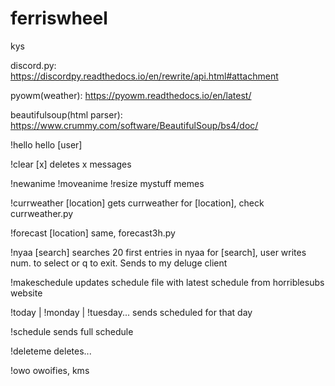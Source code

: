 # ferriswheel
kys

discord.py:
https://discordpy.readthedocs.io/en/rewrite/api.html#attachment

pyowm(weather):
https://pyowm.readthedocs.io/en/latest/

beautifulsoup(html parser):
https://www.crummy.com/software/BeautifulSoup/bs4/doc/

!hello
  hello [user]

!clear [x]
  deletes x messages
  
!newanime
!moveanime
!resize
  mystuff memes
  
!currweather [location]
  gets currweather for [location], check currweather.py

!forecast [location]
  same, forecast3h.py
  
!nyaa [search]
  searches 20 first entries in nyaa for [search], user writes num. to select or q to exit. Sends to my deluge client
  
!makeschedule
  updates schedule file with latest schedule from horriblesubs website

!today | !monday | !tuesday...
  sends scheduled for that day

!schedule
  sends full schedule
  
!deleteme
  deletes...

!owo
  owoifies, kms

